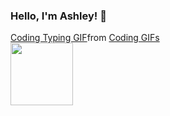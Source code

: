### Hello, I'm Ashley!  👋
<div class="tenor-gif-embed" data-postid="21599707" data-share-method="host" data-aspect-ratio="1" data-width="100%"><a href="https://tenor.com/view/coding-typing-pc-laptop-power-gif-21599707">Coding Typing GIF</a>from <a href="https://tenor.com/search/coding-gifs">Coding GIFs</a></div> <script type="text/javascript" async src="https://tenor.com/embed.js"></script>
<a href="https://www.linkedin.com/in/ashley-yan/" target="blank"><img align="center" src="https://bi-jingo.com/wp-content/uploads/1997/03/Linkedin-Logo.png" height="100" /></a>
<!--
**Asyan77/Asyan77** is a ✨ _special_ ✨ repository because its `README.md` (this file) appears on your GitHub profile.

Here are some ideas to get you started:

- 🔭 I’m currently working on ...
- 🌱 I’m currently learning ...
- 👯 I’m looking to collaborate on ...
- 🤔 I’m looking for help with ...
- 💬 Ask me about ...
- 📫 How to reach me: ...
- 😄 Pronouns: ...
- ⚡ Fun fact: ...


-->

